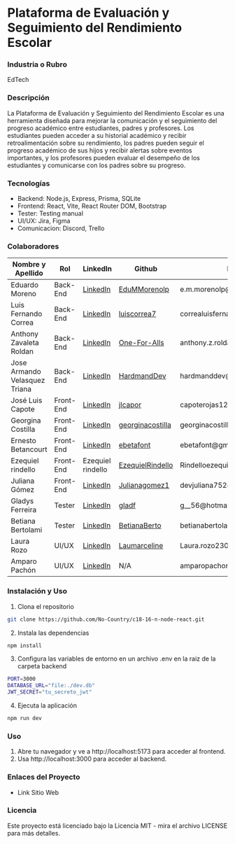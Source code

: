 # Plataforma de Evaluación y Seguimiento del Rendimiento Escolar

### Industria o Rubro

EdTech

### Descripción
La Plataforma de Evaluación y Seguimiento del Rendimiento Escolar es una herramienta diseñada para mejorar la comunicación y el seguimiento del progreso académico entre estudiantes, padres y profesores. Los estudiantes pueden acceder a su historial académico y recibir retroalimentación sobre su rendimiento, los padres pueden seguir el progreso académico de sus hijos y recibir alertas sobre eventos importantes, y los profesores pueden evaluar el desempeño de los estudiantes y comunicarse con los padres sobre su progreso.

### Tecnologías
* Backend: Node.js, Express, Prisma, SQLite
* Frontend: React, Vite, React Router DOM, Bootstrap
* Tester: Testing manual
* UI/UX: Jira, Figma
* Comunicacion: Discord, Trello

### Colaboradores
<table>
  <thead>
    <tr>
      <th>Nombre y Apellido</th>
      <th>Rol</th>
      <th>LinkedIn</th>
      <th>Github</th>
      <th>Email</th>
    </tr>
  </thead>
  <tbody>
    <tr>
      <td>Eduardo Moreno</td>
      <td>Back-End</td>
      <td><a href="https://www.linkedin.com/in/eduardo-m-moreno-programador/">LinkedIn</a></td>
      <td><a href="https://github.com/EduMMorenolp">EduMMorenolp</a></td>
      <td>e.m.morenolp@gmail.com</td>
    </tr>
    <tr>
      <td>Luis Fernando Correa</td>
      <td>Back-End</td>
      <td><a href="https://www.linkedin.com/in/luis-fernando-correa-ba11aa27b/">LinkedIn</a></td>
      <td><a href="https://github.com/luiscorrea7">luiscorrea7</a></td>
      <td>correaluisfernando00@gmail.com</td>
    </tr>
    <tr>
      <td>Anthony Zavaleta Roldan</td>
      <td>Back-End</td>
      <td><a href="https://www.linkedin.com/in/anthony-zavaleta-r">LinkedIn</a></td>
      <td><a href="https://github.com/One-For-Alls">One-For-Alls</a></td>
      <td>anthony.z.roldan@gmail.com</td>
    </tr>
    <tr>
      <td>Jose Armando Velasquez Triana</td>
      <td>Back-End</td>
      <td><a href="https://linkedin.com/in/hardmanddev">LinkedIn</a></td>
      <td><a href="https://github.com/HardmandDev">HardmandDev</a></td>
      <td>hardmanddev@gmail.com</td>
    </tr>
    <tr>
      <td>José Luis Capote</td>
      <td>Front-End</td>
      <td><a href="https://www.linkedin.com/in/jose-luis-capote-dsw/">LinkedIn</a></td>
      <td><a href="https://github.com/jlcapor">jlcapor</a></td>
      <td>capoterojas123@gmail.com</td>
    </tr>
    <tr>
      <td>Georgina Costilla</td>
      <td>Front-End</td>
      <td><a href="https://www.linkedin.com/in/georgina-costilla/">LinkedIn</a></td>
      <td><a href="https://github.com/georginacostilla">georginacostilla</a></td>
      <td>georginacostilla.gc@gmail.com</td>
    </tr>
    <tr>
      <td>Ernesto Betancourt</td>
      <td>Front-End</td>
      <td><a href="https://www.linkedin.com/in/ebetafont">LinkedIn</a></td>
      <td><a href="https://github.com/ebetafont">ebetafont</a></td>
      <td>ebetafont@gmail.com</td>
    </tr>
    <tr>
      <td>Ezequiel rindello</td>
      <td>Front-End</td>
      <td>Ezequiel rindello</td>
      <td><a href="https://github.com/EzequielRindello">EzequielRindello</a></td>
      <td>Rindelloezequiel@gmail.com</td>
    </tr>
    <tr>
      <td>Juliana Gómez</td>
      <td>Front-End</td>
      <td><a href="https://www.linkedin.com/in/juliana-gomez-dev?utm_source=share&utm_campaign=share_via&utm_content=profile&utm_medium=android_app">LinkedIn</a></td>
      <td><a href="https://github.com/Julianagomez1">Julianagomez1</a></td>
      <td>devjuliana752@gmail.com</td>
    </tr>
    <tr>
      <td>Gladys Ferreira</td>
      <td>Tester</td>
      <td><a href="https://www.linkedin.com/in/gladys-ferreira-qa">LinkedIn</a></td>
      <td><a href="https://github.com/gladf">gladf</a></td>
      <td>g__56@hotmail.com</td>
    </tr>
    <tr>
      <td>Betiana Bertolami</td>
      <td>Tester</td>
      <td><a href="https://www.linkedin.com/in/betiana-bertolami-4b81b4243?utm_source=share&utm_campaign=share_via&utm_content=profile&utm_medium=android_app">LinkedIn</a></td>
      <td><a href="https://github.com/BetianaBerto">BetianaBerto</a></td>
      <td>betianabertolami@gmail.com</td>
    </tr>
    <tr>
      <td>Laura Rozo</td>
      <td>UI/UX</td>
      <td><a href="https://www.linkedin.com/in/laura-rozorodriguez">LinkedIn</a></td>
      <td><a href="https://github.com/Laumarceline">Laumarceline</a></td>
      <td>Laura.rozo2308@gmail.com</td>
    </tr>
    <tr>
      <td>Amparo Pachón</td>
      <td>UI/UX</td>
      <td><a href="https://www.linkedin.com/in/luz-amparo-pachón-mojica">LinkedIn</a></td>
      <td>N/A</td>
      <td>amparopachonm@gmail.com</td>
    </tr>
  </tbody>
</table>

### Instalación y Uso

1. Clona el repositorio
```bash
git clone https://github.com/No-Country/c18-16-n-node-react.git
```
2. Instala las dependencias
```bash
npm install
```
3. Configura las variables de entorno en un archivo .env en la raiz de la carpeta backend
```bash
PORT=3000
DATABASE_URL="file:./dev.db"
JWT_SECRET="tu_secreto_jwt"
```
4. Ejecuta la aplicación
```bash
npm run dev
```

### Uso
1. Abre tu navegador y ve a http://localhost:5173 para acceder al frontend.
2. Usa http://localhost:3000 para acceder al backend.

### Enlaces del Proyecto
* Link Sitio Web 

### Licencia
Este proyecto está licenciado bajo la Licencia MIT - mira el archivo LICENSE para más detalles.
